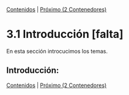 [Contenidos](../Contenidos.md) \| [Próximo (2 Contenedores)](02_Contenedores.md)

# 3.1 Introducción [falta]

En esta sección introcucimos los temas.

## Introducción:




[Contenidos](../Contenidos.md) \| [Próximo (2 Contenedores)](02_Contenedores.md)

